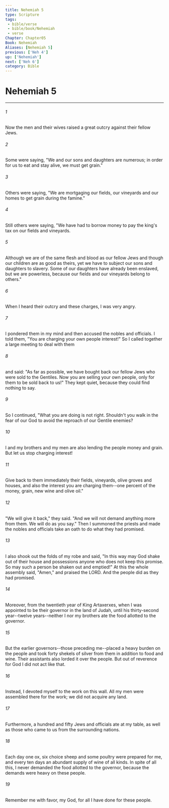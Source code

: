 ```yaml
---
title: Nehemiah 5
type: Scripture
tags:
 - bible/verse
 - bible/book/Nehemiah
 - verse
Chapter: Chapter05
Book: Nehemiah
Aliases: [Nehemiah 5]
previous: ['Neh 4']
up: ['Nehemiah']
next: ['Neh 6']
category: Bible
---
```

# Nehemiah 5

***


###### 1 
Now the men and their wives raised a great outcry against their fellow Jews. 

###### 2 
Some were saying, "We and our sons and daughters are numerous; in order for us to eat and stay alive, we must get grain." 

###### 3 
Others were saying, "We are mortgaging our fields, our vineyards and our homes to get grain during the famine." 

###### 4 
Still others were saying, "We have had to borrow money to pay the king's tax on our fields and vineyards. 

###### 5 
Although we are of the same flesh and blood as our fellow Jews and though our children are as good as theirs, yet we have to subject our sons and daughters to slavery. Some of our daughters have already been enslaved, but we are powerless, because our fields and our vineyards belong to others." 

###### 6 
When I heard their outcry and these charges, I was very angry. 

###### 7 
I pondered them in my mind and then accused the nobles and officials. I told them, "You are charging your own people interest!" So I called together a large meeting to deal with them 

###### 8 
and said: "As far as possible, we have bought back our fellow Jews who were sold to the Gentiles. Now you are selling your own people, only for them to be sold back to us!" They kept quiet, because they could find nothing to say. 

###### 9 
So I continued, "What you are doing is not right. Shouldn't you walk in the fear of our God to avoid the reproach of our Gentile enemies? 

###### 10 
I and my brothers and my men are also lending the people money and grain. But let us stop charging interest! 

###### 11 
Give back to them immediately their fields, vineyards, olive groves and houses, and also the interest you are charging them--one percent of the money, grain, new wine and olive oil." 

###### 12 
"We will give it back," they said. "And we will not demand anything more from them. We will do as you say." Then I summoned the priests and made the nobles and officials take an oath to do what they had promised. 

###### 13 
I also shook out the folds of my robe and said, "In this way may God shake out of their house and possessions anyone who does not keep this promise. So may such a person be shaken out and emptied!" At this the whole assembly said, "Amen," and praised the LORD. And the people did as they had promised. 

###### 14 
Moreover, from the twentieth year of King Artaxerxes, when I was appointed to be their governor in the land of Judah, until his thirty-second year--twelve years--neither I nor my brothers ate the food allotted to the governor. 

###### 15 
But the earlier governors--those preceding me--placed a heavy burden on the people and took forty shekels of silver from them in addition to food and wine. Their assistants also lorded it over the people. But out of reverence for God I did not act like that. 

###### 16 
Instead, I devoted myself to the work on this wall. All my men were assembled there for the work; we did not acquire any land. 

###### 17 
Furthermore, a hundred and fifty Jews and officials ate at my table, as well as those who came to us from the surrounding nations. 

###### 18 
Each day one ox, six choice sheep and some poultry were prepared for me, and every ten days an abundant supply of wine of all kinds. In spite of all this, I never demanded the food allotted to the governor, because the demands were heavy on these people. 

###### 19 
Remember me with favor, my God, for all I have done for these people. 
